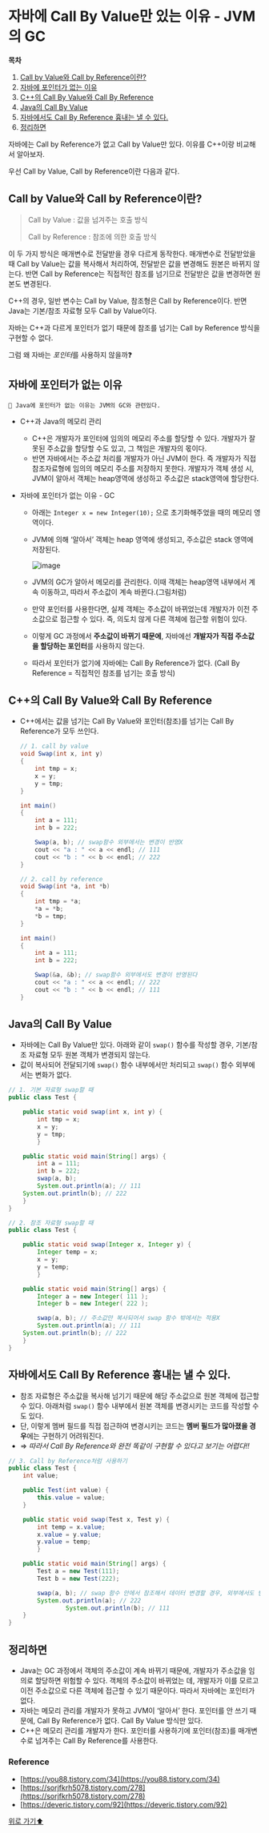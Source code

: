# 자바에 Call By Value만 있는 이유 - JVM의 GC

**목차**

1. [Call by Value와 Call by Reference이란?](#call-by-value와-call-by-reference이란)
2. [자바에 포인터가 없는 이유](#자바에-포인터가-없는-이유)
3. [C++의 Call By Value와 Call By Reference](#c의-call-by-value와-call-by-reference)
4. [Java의 Call By Value](#java의-call-by-value)
5. [자바에서도 Call By Reference 흉내는 낼 수 있다.](#자바에서도-call-by-reference-흉내는-낼-수-있다)
6. [정리하면](#정리하면)

자바에는 Call by Reference가 없고 Call by Value만 있다. 이유를 C++이랑 비교해서 알아보자. 

우선 Call by Value, Call by Reference이란 다음과 같다.


## Call by Value와 Call by Reference이란?

> Call by Value : 값을 넘겨주는 호출 방식
> 
> Call by Reference : 참조에 의한 호출 방식
> 

이 두 가지 방식은 매개변수로 전달받을 경우 다르게 동작한다. 매개변수로 전달받았을 때 Call by Value는 값을 복사해서 처리하여, 전달받은 값을 변경해도 원본은 바뀌지 않는다. 반면 Call by Reference는 직접적인 참조를 넘기므로 전달받은 값을 변경하면 원본도 변경된다.


C++의 경우, 일반 변수는 Call by Value, 참조형은 Call by Reference이다. 반면 Java는 기본/참조 자료형 모두 Call by Value이다. 

자바는 C++과 다르게 포인터가 없기 때문에 참조를 넘기는 Call by Reference 방식을 구현할 수 없다. 

그럼 왜 자바는 *포인터*를 사용하지 않을까❓


## 자바에 포인터가 없는 이유

<aside>
  
    🌟 Java에 포인터가 없는 이유는 JVM의 GC와 관련있다.

</aside>

- C++과 Java의 메모리 관리
  - C++은 개발자가 포인터에 임의의 메모리 주소를 할당할 수 있다. 개발자가 잘못된 주소값을 할당할 수도 있고, 그 책임은 개발자의 몫이다.
  - 반면 자바에서는 주소값 처리를 개발자가 아닌 JVM이 한다. 즉 개발자가 직접 참조자료형에 임의의 메모리 주소를 저장하지 못한다. 개발자가 객체 생성 시, JVM이 알아서 객체는 heap영역에 생성하고 주소값은 stack영역에 할당한다.

- 자바에 포인터가 없는 이유 - GC
    - 아래는 `Integer x = new Integer(10);` 으로 초기화해주었을 때의 메모리 영역이다.
    - JVM에 의해 ‘알아서’ 객체는 heap 영역에 생성되고, 주소값은 stack 영역에 저장된다.
      
        
        ![image](https://user-images.githubusercontent.com/77563814/185362851-2ebedad6-55ea-4d26-87f2-e1c7549b6fbc.png)
        
    - JVM의 GC가 알아서 메모리를 관리한다. 이때 객체는 heap영역 내부에서 계속 이동하고, 따라서 주소값이 계속 바뀐다.(그림처럼)
    - 만약 포인터를 사용한다면, 실제 객체는 주소값이 바뀌었는데 개발자가 이전 주소값으로 접근할 수 있다. 즉, 의도치 않게 다른 객체에 접근할 위험이 있다.
    - 이렇게 GC 과정에서 **주소값이 바뀌기 때문에**, 자바에선 **개발자가 직접 주소값을 할당하는 포인터**를 사용하지 않는다.
    - 따라서 포인터가 없기에 자바에는 Call By Reference가 없다. (Call By Reference = 직접적인 참조를 넘기는 호출 방식)


## C++의 Call By Value와 Call By Reference

- C++에서는 값을 넘기는 Call By Value와 포인터(참조)를 넘기는 Call By Reference가 모두 쓰인다.
    
    ```java
    // 1. call by value
    void Swap(int x, int y)
    {
    	int tmp = x;
    	x = y;
    	y = tmp;
    }
    
    int main()
    {
    	int a = 111;
    	int b = 222;
    
    	Swap(a, b); // swap함수 외부에서는 변경이 반영X
    	cout << "a : " << a << endl; // 111
    	cout << "b : " << b << endl; // 222
    }
    
    // 2. call by reference
    void Swap(int *a, int *b)
    {
    	int tmp = *a;
    	*a = *b;
    	*b = tmp;
    }
    
    int main()
    {
    	int a = 111;
    	int b = 222;
    
    	Swap(&a, &b); // swap함수 외부에서도 변경이 반영된다
    	cout << "a : " << a << endl; // 222
    	cout << "b : " << b << endl; // 111
    }
    ```
    

## Java의 Call By Value

- 자바에는 Call By Value만 있다. 아래와 같이 `swap()` 함수를 작성할 경우, 기본/참조 자료형 모두 원본 객체가 변경되지 않는다.
- 값이 복사되어 전달되기에 `swap()` 함수 내부에서만 처리되고 `swap()` 함수 외부에서는 변화가 없다.

```java
// 1. 기본 자료형 swap할 때
public class Test {

    public static void swap(int x, int y) {
        int tmp = x;
        x = y;
        y = tmp;
        }

    public static void main(String[] args) {
        int a = 111;
        int b = 222;
        swap(a, b);
        System.out.println(a); // 111
	System.out.println(b); // 222
    }
}

// 2. 참조 자료형 swap할 때
public class Test {

    public static void swap(Integer x, Integer y) {
        Integer temp = x;
        x = y;
        y = temp;
        }

    public static void main(String[] args) {
        Integer a = new Integer( 111 );
        Integer b = new Integer( 222 );

        swap(a, b); // 주소값만 복사되어서 swap 함수 밖에서는 적용X
        System.out.println(a); // 111
	System.out.println(b); // 222
    }
}
```

## 자바에서도 Call By Reference 흉내는 낼 수 있다.

- 참조 자료형은 주소값을 복사해 넘기기 때문에 해당 주소값으로 원본 객체에 접근할 수 있다.  아래처럼 `swap()` 함수 내부에서 원본 객체를 변경시키는 코드를 작성할 수도 있다.
- 단, 이렇게 멤버 필드를 직접 접근하여 변경시키는 코드는 **멤버 필드가 많아졌을 경우**에는 구현하기 어려워진다. 
- ⇒ *따라서 Call By Reference와 완전 똑같이 구현할 수 있다고 보기는 어렵다!!*

```java
// 3. Call by Reference처럼 사용하기
public class Test {
    int value;

    public Test(int value) {
        this.value = value;
    }

    public static void swap(Test x, Test y) {
        int temp = x.value;
        x.value = y.value;
        y.value = temp;
        }

    public static void main(String[] args) {
        Test a = new Test(111);
        Test b = new Test(222);

        swap(a, b); // swap 함수 안에서 참조해서 데이터 변경할 경우, 외부에서도 반영됨
        System.out.println(a); // 222
				System.out.println(b); // 111
    }
}
```

## 정리하면

- Java는 GC 과정에서 객체의 주소값이 계속 바뀌기 때문에, 개발자가 주소값을 임의로 할당하면 위험할 수 있다. 객체의 주소값이 바뀌었는 데, 개발자가 이를 모르고 이전 주소값으로 다른 객체에 접근할 수 있기 때문이다. 따라서 자바에는 포인터가 없다.
- 자바는 메모리 관리를 개발자가 못하고 JVM이 ‘알아서’ 한다. 포인터를 안 쓰기 때문에, Call By Reference가 없다. Call By Value 방식만 있다.
- C++은 메모리 관리를 개발자가 한다. 포인터를 사용하기에 포인터(참조)를 매개변수로 넘겨주는 Call By Reference를 사용한다.

### Reference

- [https://you88.tistory.com/34](https://you88.tistory.com/34)
- [https://sorjfkrh5078.tistory.com/278](https://sorjfkrh5078.tistory.com/278)
- [https://deveric.tistory.com/92](https://deveric.tistory.com/92)



[위로 가기⬆](#자바에-call-by-value만-있는-이유---jvm의-gc)
